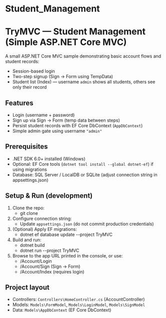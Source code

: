 # Student_Management

# TryMVC — Student Management (Simple ASP.NET Core MVC)

A small ASP.NET Core MVC sample demonstrating basic account flows and student records:
- Session-based login
- Two-step signup (Sign -> Form using TempData)
- Student list (Index) — username `admin` shows all students, others see only their record

## Features
- Login (username + password)
- Sign up via Sign -> Form (temp data between steps)
- Persist student records with EF Core DbContext (`AppDbContext`)
- Simple admin gate using username `"admin"`

## Prerequisites
- .NET SDK 6.0+ installed (Windows)
- Optional: EF Core tools (`dotnet tool install --global dotnet-ef`) if using migrations
- Database: SQL Server / LocalDB or SQLite (adjust connection string in appsettings.json)

## Setup & Run (development)
1. Clone the repo:
   - git clone <your-repo-url>
2. Configure connection string:
   - Update `appsettings.json` (do not commit production credentials)
3. (Optional) Apply EF migrations:
   - dotnet ef database update --project TryMVC
4. Build and run:
   - dotnet build
   - dotnet run --project TryMVC
5. Browse to the app URL printed in the console, or use:
   - /Account/Login
   - /Account/Sign (Sign -> Form)
   - /Account/Index (requires login)

## Project layout
- Controllers: `Controllers\HomeController.cs` (AccountController)
- Models: `Models\FormModel`, `Models\LoginModel`, `Models\SignModel`
- Data: `Models\AppDbContext` (EF Core DbContext)
